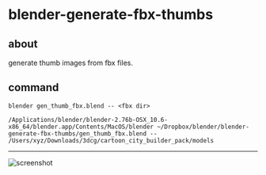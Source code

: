 # blender-generate-fbx-thumbs
## about
generate thumb images from fbx files.

## command
```
blender gen_thumb_fbx.blend -- <fbx dir>
```
```/Applications/blender/blender-2.76b-OSX_10.6-x86_64/blender.app/Contents/MacOS/blender ~/Dropbox/blender/blender-generate-fbx-thumbs/gen_thumb_fbx.blend -- /Users/xyz/Downloads/3dcg/cartoon_city_builder_pack/models```

---

![screenshot](https://raw.github.com/wiki/sntulix/blender-generate-fbx-thumbs/images/blender-ui-preview-images.png)
